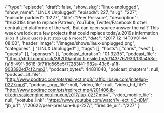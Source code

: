 {
  "type": "episode",
  "draft": false,
  "show_slug": "linux-unplugged",
  "show_name": "LINUX Unplugged",
  "episode": 227,
  "slug": "227",
  "episode_padded": "0227",
  "title": "Peer Pressure",
  "description": "It\u2019s time to replace Patreon, YouTube, Twitter/Facebook & other centralized platforms of the web. But can open source answer the call? This week we look at a few projects that could replace today\u2019s information silos if Linux users just step up & more!",
  "date": "2017-12-14T01:31:44-08:00",
  "header_image": "/images/shows/linux-unplugged.png",
  "categories": [
    "LINUX Unplugged"
  ],
  "tags": [],
  "hosts": [
    "chris",
    "wes"
  ],
  "guests": [],
  "sponsors": [],
  "podcast_duration": "01:32:35",
  "podcast_file": "https://chtbl.com/track/392D9/aphid.fireside.fm/d/1437767933/f31a453c-fa15-491f-8618-3f71f1d565e5/77283f41-982a-43c6-a11f-903392ed7cf2.mp3",
  "podcast_bytes": 44831040,
  "podcast_chapters": null,
  "podcast_alt_file": "http://www.podtrac.com/pts/redirect.mp3/traffic.libsyn.com/jnite/lup-0227.mp3",
  "podcast_ogg_file": null,
  "video_file": null,
  "video_hd_file": "http://www.podtrac.com/pts/redirect.mp4/201406.jb-dl.cdn.scaleengine.net/linuxun/2017/lup-0227.mp4",
  "video_mobile_file": null,
  "youtube_link": "https://www.youtube.com/watch?v=ect_rjC-tDM",
  "jb_url": "/120622/peer-pressure-lup-227/",
  "fireside_url": "/227"
}

